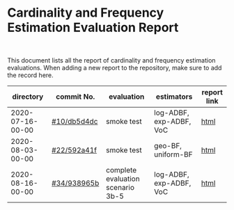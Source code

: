 # Cardinality and Frequency Estimation Evaluation Report

<br>

This document lists all the report of cardinality and frequency estimation
evaluations. When adding a new report to the repository, make sure to add the
record here.

| directory | commit No. | evaluation | estimators | report link |
|-|-|-|-|-|
| 2020-07-16-00-00 | [#10/db5d4dc](https://github.com/world-federation-of-advertisers/cardinality_estimation_evaluation_framework/pull/3/commits/db5d4dce674e3142ba0a1aab11b763f8ef67765a) | smoke test | log-ADBF, exp-ADBF, VoC | [html](2020-07-16-00-00/cardinality_estimator_evaluation_report.html) |
| 2020-08-03-00-00 | [#22/592a41f](https://github.com/world-federation-of-advertisers/cardinality_estimation_evaluation_framework/pull/22/commits/592a41f72fc901ab99c0329294d2abf5415491c7) | smoke test | geo-BF, uniform-BF | [html](2020-07-16-00-00/cardinality_estimator_evaluation_report.html) |
| 2020-08-16-00-00 | [#34/938965b](https://github.com/world-federation-of-advertisers/cardinality_estimation_evaluation_framework/pull/34/commits/938965b543397de4bec5235fd7a0ce05d5735392) | complete evaluation scenario 3b-5 | log-ADBF, exp-ADBF, VoC | [html](2020-08-06-05-23/cardinality_estimator_evaluation_report.html) |
